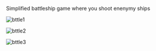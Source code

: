 Simplified battleship game where you shoot enenymy ships

![bttle1](https://user-images.githubusercontent.com/49656590/168812499-04667fe2-56be-4197-950c-1d282a41c0b9.png)

![bttle2](https://user-images.githubusercontent.com/49656590/168812535-e9b814ed-3bf9-47ca-a671-b5f246fdd5f1.png)

![bttle3](https://user-images.githubusercontent.com/49656590/168812554-d60e5ea2-b22a-4756-b713-58b6a84a2719.png)


